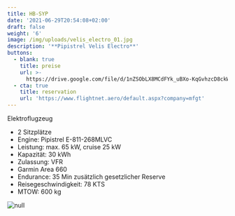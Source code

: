 ```yaml
---
title: HB-SYP
date: '2021-06-29T20:54:08+02:00'
draft: false
weight: '6'
image: /img/uploads/velis_electro_01.jpg
description: '**Pipistrel Velis Electro**'
buttons:
  - blank: true
    title: preise
    url: >-
      https://drive.google.com/file/d/1nZSObLX8MCdFYk_uBXo-KqGvhzcD8ckW/view?usp=sharing
  - cta: true
    title: reservation
    url: 'https://www.flightnet.aero/default.aspx?company=mfgt'
---
```

Elektroflugzeug

* 2 Sitzplätze
* Engine: Pipistrel E-811-268MLVC
* Leistung: max. 65 kW, cruise 25 kW
* Kapazität: 30 kWh
* Zulassung: VFR
* Garmin Area 660
* Endurance: 35 Min zusätzlich gesetzlicher Reserve
* Reisegeschwindigkeit: 78 KTS
* MTOW: 600 kg

![null](/img/uploads/Pipistrel_Velis_Instrumentpanel.jpg)
